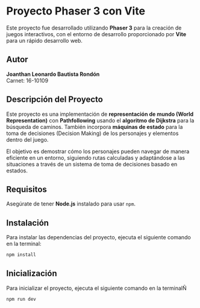 # Proyecto Phaser 3 con Vite

Este proyecto fue desarrollado utilizando **Phaser 3** para la creación de juegos interactivos, con el entorno de desarrollo proporcionado por **Vite** para un rápido desarrollo web.

## Autor
**Joanthan Leonardo Bautista Rondón**  
Carnet: 16-10109

## Descripción del Proyecto
Este proyecto es una implementación de **representación de mundo (World Representation)** con **Pathfollowing** usando el **algoritmo de Dijkstra** para la búsqueda de caminos. También incorpora **máquinas de estado** para la toma de decisiones (Decision Making) de los personajes y elementos dentro del juego.

El objetivo es demostrar cómo los personajes pueden navegar de manera eficiente en un entorno, siguiendo rutas calculadas y adaptándose a las situaciones a través de un sistema de toma de decisiones basado en estados.

## Requisitos
Asegúrate de tener **Node.js** instalado para usar `npm`.

## Instalación
Para instalar las dependencias del proyecto, ejecuta el siguiente comando en la terminal:

```bash
npm install
```

## Inicialización
Para inicializar el proyecto, ejecuta el siguiente comando en la terminalÑ

```bash
npm run dev
```